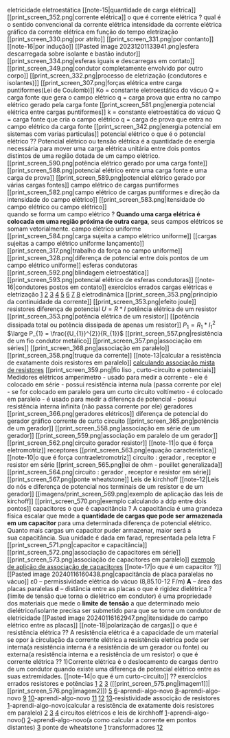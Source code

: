 eletricidade
	eletroestática
		[[note-15|quantidade de carga elétrica]]
		[[print_screen_352.png|corrente elétrica]]
			 o que é corrente elétrica ?
			 qual é o sentido convencional da corrente elétrica
			 intensidade da corrente elétrica
			 gráfico da corrente elétrica em função do tempo
		eletrização
			 [[print_screen_330.png|por atrito]]
			 [[print_screen_331.png|por contanto]]
			 [[note-16|por indução]]
				 [[Pasted image 20231201133941.png|esfera descarregada sobre isolante e bastão indutor]]
				 [[print_screen_334.png|esferas iguais e descarregas em contato]]
				 [[print_screen_349.png|condutor completamente envolvido por outro corpo]] 
		[[print_screen_332.png|processo de eletrização (condutores e isolantes)]]
		[[print_screen_307.png|forças elétrica entre carga puntiformes(Lei de Coulomb)]]
			Ko = constante eletroestática do vácuo
			Q = carga fonte que gera o campo elétrico
			q = carga prova que entra no campo elétrico gerado pela carga fonte
		[[print_screen_581.png|energia potencial elétrica entre cargas puntiformes]]
			k = constante eletroestática do vácuo
			Q = carga fonte que cria o campo elétrico
			q = carga de prova que entra no campo elétrico da carga fonte
		[[print_screen_342.png|energia potencial em sistemas com varias particulas]]
		potencial elétrico
			o que é o potencial elétrico ??
				Potencial elétrico ou tensão elétrica é a quantidade de energia necessária para mover uma carga elétrica unitária entre dois pontos distintos de uma região dotada de um campo elétrico.
			[[print_screen_590.png|potência elétrico gerado por uma carga fonte]]
			[[print_screen_588.png|potencial elétrico entre uma carga fonte e uma carga de prova]]
			[[print_screen_589.png|potencial elétrico gerado por várias cargas fontes]]
		campo elétrico de cargas puntiformes
			[[print_screen_582.png|campo elétrico de cargas puntiformes e direção da intensidade do campo elétrico]]
			[[print_screen_583.png|itensidade do campo elétrico ou campo elétrico]]		 
			quando se forma um campo elétrico ?
				**Quando uma carga elétrica é colocada em uma região próxima de outra carga**, seus campos elétricos se somam vetorialmente.
		campo elétrico uniforme
			 [[print_screen_584.png|carga sujeita a campo elétrico uniforme]]
			 [[cargas sujeitas a campo elétrico uniforme lançamento]]
			 [[print_screen_317.png|trabalho da força no campo uniforme]]
			 [[print_screen_328.png|diferença de potencial entre dois pontos de um campo elétrico uniforme]]
		esferas condutoras
			[[print_screen_592.png|blindagem eletroestática]]
			[[print_screen_593.png|potencial elétrico de esferas condutoras]]
			[[note-16|condutores postos em contato]]
		exercícios errados
			cargas elétricas e eletrização
				[1](https://www.qconcursos.com/questoes-militares/questoes/8d05dce4-f3)
				[2](https://www.qconcursos.com/questoes-militares/questoes/2145673f-4d)
				[3](https://www.qconcursos.com/questoes-militares/questoes/d71656aa-4b)
				[4](https://www.qconcursos.com/questoes-militares/questoes/581fa485-4b)
				[5](https://www.qconcursos.com/questoes-militares/questoes/d71656aa-4b)
				[6](https://www.qconcursos.com/questoes-militares/questoes/67f99ee5-86)
				[7](https://www.qconcursos.com/questoes-militares/questoes/dfca957b-55)
				[8](https://www.qconcursos.com/questoes-militares/questoes/a25025e6-55)
	eletrodinâmica
		[[print_screen_353.png|principio da continuidade da corrente]]
		[[print_screen_353.png|efeito joule]]
		resistores
			diferença de potencial
				 $U=R*I$
			potência elétrica de um resistor
				[[print_screen_353.png|potência elétrica de um resistor]]
				[[potência dissipada total ou potência dissipada de apenas um resistor]]
					$P_{1}= R_{1}*{I_{1}} ^{2}$ 
				    $\large P_{1} = \frac{{U_{1}}^{2}}{R_{1}}$
			[[print_screen_557.png|resistência de um fio condutor metálico]]
			[[print_screen_357.png|associação em séries]]
			[[print_screen_368.png|associação em paralelo]]
				 [[print_screen_358.png|truque da corrente]]
				 [[note-13|calcular a resistência de exatamente dois resistores em paralelo]]
			[calculando associação mista de resistores](http://www.brawnexercicios.com.br/2015/12/exercicio-resolvido-resistencia-equivalente-circuito-2.html)
			[[print_screen_359.png|fio liso , curto-circuito e potenciais]]
			Medidores elétricos
				 amperímetro
					 - usado para medir a corrente
					 - ele é colocado em série
					 - possui resistência interna nula (passa corrente por ele)
					 - se for colocado em paralelo gera um curto circuito
				 voltímetro
					 - é colocado em paralelo 
					 - é usado para medir a diferença de potencial
					 - possui resistência interna infinita (não passa corrente por ele) 
		geradores
			 [[print_screen_366.png|geradores elétricos]]
				 diferença de potencial do gerador
				 gráfico
				 corrente de curto circuito
			 [[print_screen_365.png|potência de um gerador]]
			 [[print_screen_558.png|associação em série de um gerador]]
			 [[print_screen_559.png|associação em paralelo de um gerador]]
			 [[print_screen_562.png|circuito gerador resistor]]
			 [[note-11|o que é força eletromotriz]]
		receptores
			 [[print_screen_563.png|equação característica]]
			 [[note-10|o que é força contraeletromotriz]]
		circuito : gerador , receptor e resistor em série
			 [[print_screen_565.png|lei de ohm - pouillet generalizada]]
			 [[print_screen_564.png|circuito : gerador , receptor e resistor em série]]
			[[print_screen_567.png|ponte wheatstone]]
		Leis de kirchhoff
			[[note-12|Leis do nós e diferença de potencial nos terminais de um resistor e de um gerador]]
			[[imagens/print_screen_569.png|exemplo de aplicação das leis de kirchoff]]
			[[print_screen_570.png|exemplo calculando a ddp entre dois pontos]]
		capacitores
			 o que é capacitância ?
				 A capacitância é uma grandeza física escalar que mede a **quantidade de cargas que pode ser armazenada em um capacitor** para uma determinada diferença de potencial elétrico. Quanto mais cargas um capacitor puder armazenar, maior será a sua capacitância. Sua unidade é dada em farad, representada pela letra F
			 [[print_screen_571.png|capacitor e capacitância]]
			 [[print_screen_572.png|associação de capacitores em série]]
			 [[print_screen_573.png|associação de capacitores em paralelo]]
			 [exemplo de aplição de associação de capacitores](https://www.youtube.com/watch?v=b1hz1FxEHtE)
			 [[note-17|o que é um capacitor ?]]
			[[Pasted image 20240116160438.png|capacitância de placa paralelas no vácuo]]
				 ε0 – permissividade elétrica do vácuo (8,85.10-12 F/m)
				**A** – área das placas paralelas
				**d** – distância entre as placas
			o que é rigidez dielétrica ?
				 (limite de tensão que torna o dielétrico em condutor)
				é uma propriedade dos materiais que mede o **limite** **de** **tensão** a que determinado meio dielétrico/isolante precisa ser submetido para que se torne um condutor de eletricidade
			[[Pasted image 20240116162947.png|itensidade do campo elétrico entre as placas]]
			[[note-18|polarização de cargas]]
		o que é resistência elétrica ??
				 A resistência elétrica é a capacidade de um material se opor à circulação da corrente elétrica 
				 a resistência eletrica pode ser interna(a resistência interna é a resistência de um gerador ou fonte) ou externa(a resistência interna e a resistência de um resistor)
		o que é corrente elétrica ??
			1)Corrente elétrica é o deslocamento de cargas dentro de um condutor quando existe uma diferença de potencial elétrico entre as suas extremidades.
	    [[note-14|o que é um curto-circuito]] ??
		exercícios errados
			resistores e potências
				[1](https://www.qconcursos.com/questoes-militares/questoes/a7798860-6b)
				[2](https://www.qconcursos.com/questoes-militares/questoes/b1ecf03f-01)
				[3](https://www.qconcursos.com/questoes-militares/questoes/465ed90d-49) ([[print_screen_575.png|imagem1]]|[[print_screen_576.png|imagem2]])
				[5](https://www.qconcursos.com/questoes-militares/questoes/4640622e-49)
				[6](https://www.qconcursos.com/questoes-militares/questoes/8d3e1417-f3)-aprendi-algo-novo
				[8](https://www.qconcursos.com/questoes-militares/questoes/263a23ae-4e)-aprendi-algo-novo
				[9](https://www.qconcursos.com/questoes-militares/questoes/d7249a98-4b)
				[10](https://www.qconcursos.com/questoes-militares/questoes/d6fc612e-4b)-aprendi-algo-novo
				[11](https://www.qconcursos.com/questoes-militares/questoes/fd67496b-f8)
				[12](https://www.qconcursos.com/questoes-militares/questoes/a23ed393-55)
				[13](https://www.qconcursos.com/questoes-militares/questoes/4dcaec1f-42)-resistividade
			associção de resistores
				[1](https://www.qconcursos.com/questoes-militares/questoes/a7816122-6b)-aprendi-algo-novo(calcular a resistência de exatamente dois resistores em paralelo)
				[2](https://www.qconcursos.com/questoes-militares/questoes/cef03352-0d)
				[3](https://www.qconcursos.com/questoes-militares/questoes/a24b4e0c-55)
				[4](https://www.qconcursos.com/questoes-militares/questoes/19a794ab-45)
			circuitos elétricos e leis de kirchhoff
				[1](https://www.qconcursos.com/questoes-militares/questoes/dfd2dc22-55)-aprendi-algo-novo()
				[2](https://www.qconcursos.com/questoes-militares/questoes/a6459b3e-55)-aprendi-algo-novo(a como calcular a corrente em pontos distantes)
				[3](https://www.qconcursos.com/questoes-militares/questoes/fbdcde7b-a0)
			ponte de wheatstone
				[1](https://www.qconcursos.com/questoes-militares/questoes/9d3a0063-50)
			transformadores	
				[1](https://www.qconcursos.com/questoes-militares/questoes/d733cbaf-4b)[2](https://www.qconcursos.com/questoes-militares/questoes/9d5467c1-50)


